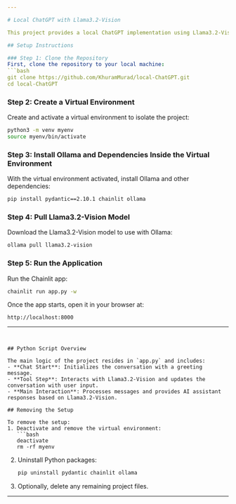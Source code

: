 ```yaml
---

# Local ChatGPT with Llama3.2-Vision

This project provides a local ChatGPT implementation using Llama3.2-Vision. It runs completely offline, allowing you to interact with an AI assistant similar to ChatGPT, powered by the Llama3.2-Vision model.

## Setup Instructions

### Step 1: Clone the Repository
First, clone the repository to your local machine:
```bash
git clone https://github.com/KhuramMurad/local-ChatGPT.git
cd local-ChatGPT
```

### Step 2: Create a Virtual Environment
Create and activate a virtual environment to isolate the project:
```bash
python3 -m venv myenv
source myenv/bin/activate
```

### Step 3: Install Ollama and Dependencies Inside the Virtual Environment
With the virtual environment activated, install Ollama and other dependencies:
```bash
pip install pydantic==2.10.1 chainlit ollama
```

### Step 4: Pull Llama3.2-Vision Model
Download the Llama3.2-Vision model to use with Ollama:
```bash
ollama pull llama3.2-vision
```

### Step 5: Run the Application
Run the Chainlit app:
```bash
chainlit run app.py -w
```

Once the app starts, open it in your browser at:
```plaintext
http://localhost:8000
```

---
```


## Python Script Overview

The main logic of the project resides in `app.py` and includes:
- **Chat Start**: Initializes the conversation with a greeting message.
- **Tool Step**: Interacts with Llama3.2-Vision and updates the conversation with user input.
- **Main Interaction**: Processes messages and provides AI assistant responses based on Llama3.2-Vision.

## Removing the Setup

To remove the setup:
1. Deactivate and remove the virtual environment:
   ```bash
   deactivate
   rm -rf myenv
   ```
2. Uninstall Python packages:
   ```bash
   pip uninstall pydantic chainlit ollama
   ```

3. Optionally, delete any remaining project files.

---
